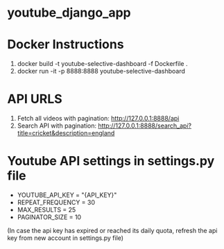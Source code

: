 # youtube_django_app

# Docker Instructions

1. docker build -t youtube-selective-dashboard -f Dockerfile .
2. docker run -it -p 8888:8888 youtube-selective-dashboard


# API URLS


1. Fetch all videos with pagination: http://127.0.0.1:8888/api
2. Search API with pagination: http://127.0.0.1:8888/search_api?title=cricket&description=england


# Youtube API settings in settings.py file
- YOUTUBE_API_KEY = "{API_KEY}"
- REPEAT_FREQUENCY = 30
- MAX_RESULTS = 25
- PAGINATOR_SIZE = 10


(In case the api key has expired or reached its daily quota, refresh the api key from new account in settings.py file)
